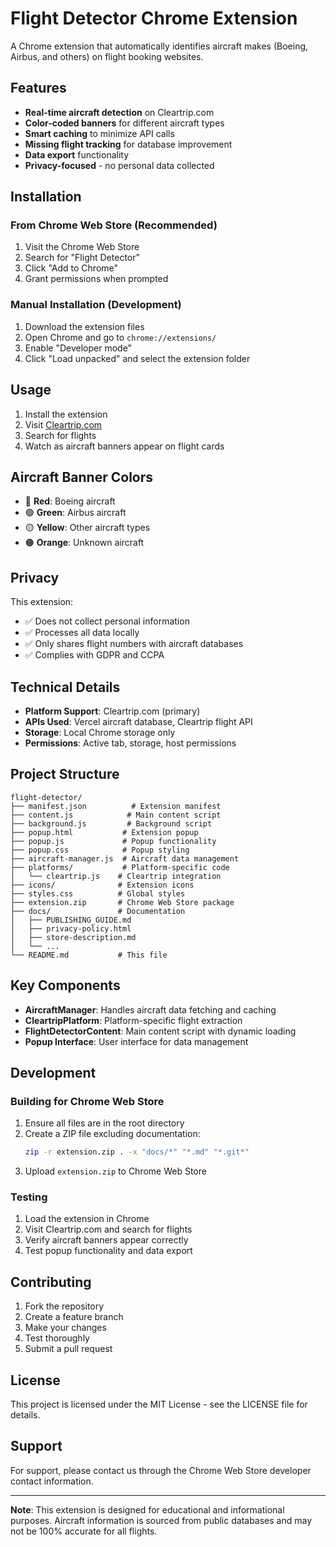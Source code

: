 # Flight Detector Chrome Extension

A Chrome extension that automatically identifies aircraft makes (Boeing, Airbus, and others) on flight booking websites.

## Features

- **Real-time aircraft detection** on Cleartrip.com
- **Color-coded banners** for different aircraft types
- **Smart caching** to minimize API calls
- **Missing flight tracking** for database improvement
- **Data export** functionality
- **Privacy-focused** - no personal data collected

## Installation

### From Chrome Web Store (Recommended)
1. Visit the Chrome Web Store
2. Search for "Flight Detector"
3. Click "Add to Chrome"
4. Grant permissions when prompted

### Manual Installation (Development)
1. Download the extension files
2. Open Chrome and go to `chrome://extensions/`
3. Enable "Developer mode"
4. Click "Load unpacked" and select the extension folder

## Usage

1. Install the extension
2. Visit [Cleartrip.com](https://www.cleartrip.com)
3. Search for flights
4. Watch as aircraft banners appear on flight cards

## Aircraft Banner Colors

- 🔴 **Red**: Boeing aircraft
- 🟢 **Green**: Airbus aircraft  
- 🟡 **Yellow**: Other aircraft types
- 🟠 **Orange**: Unknown aircraft

## Privacy

This extension:
- ✅ Does not collect personal information
- ✅ Processes all data locally
- ✅ Only shares flight numbers with aircraft databases
- ✅ Complies with GDPR and CCPA

## Technical Details

- **Platform Support**: Cleartrip.com (primary)
- **APIs Used**: Vercel aircraft database, Cleartrip flight API
- **Storage**: Local Chrome storage only
- **Permissions**: Active tab, storage, host permissions

## Project Structure

```
flight-detector/
├── manifest.json          # Extension manifest
├── content.js            # Main content script
├── background.js         # Background script
├── popup.html           # Extension popup
├── popup.js             # Popup functionality
├── popup.css            # Popup styling
├── aircraft-manager.js  # Aircraft data management
├── platforms/           # Platform-specific code
│   └── cleartrip.js    # Cleartrip integration
├── icons/              # Extension icons
├── styles.css          # Global styles
├── extension.zip       # Chrome Web Store package
├── docs/               # Documentation
│   ├── PUBLISHING_GUIDE.md
│   ├── privacy-policy.html
│   ├── store-description.md
│   └── ...
└── README.md           # This file
```

## Key Components

- **AircraftManager**: Handles aircraft data fetching and caching
- **CleartripPlatform**: Platform-specific flight extraction
- **FlightDetectorContent**: Main content script with dynamic loading
- **Popup Interface**: User interface for data management

## Development

### Building for Chrome Web Store

1. Ensure all files are in the root directory
2. Create a ZIP file excluding documentation:
   ```bash
   zip -r extension.zip . -x "docs/*" "*.md" "*.git*"
   ```
3. Upload `extension.zip` to Chrome Web Store

### Testing

1. Load the extension in Chrome
2. Visit Cleartrip.com and search for flights
3. Verify aircraft banners appear correctly
4. Test popup functionality and data export

## Contributing

1. Fork the repository
2. Create a feature branch
3. Make your changes
4. Test thoroughly
5. Submit a pull request

## License

This project is licensed under the MIT License - see the LICENSE file for details.

## Support

For support, please contact us through the Chrome Web Store developer contact information.

---

**Note**: This extension is designed for educational and informational purposes. Aircraft information is sourced from public databases and may not be 100% accurate for all flights. 